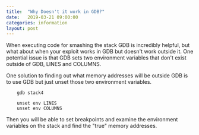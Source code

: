 ```yaml
---
title:  "Why Doesn't it work in GDB?"
date:   2019-03-21 09:00:00
categories: information 
layout: post
---
```


When executing code for smashing the stack GDB is incredibly helpful, but what about when your exploit works in GDB but doesn't work outside it.  One potential issue is that GDB sets two environment variables that don't exist outside of GDB, LINES and COLUMNS.

One solution to finding out what memory addresses will be outside GDB is to use GDB but just unset those two environment variables.

```
	gdb stack4

	unset env LINES
	unset env COLUMNS
```
Then you will be able to set breakpoints and examine the environment variables on the stack and find the "true" memory addresses.


